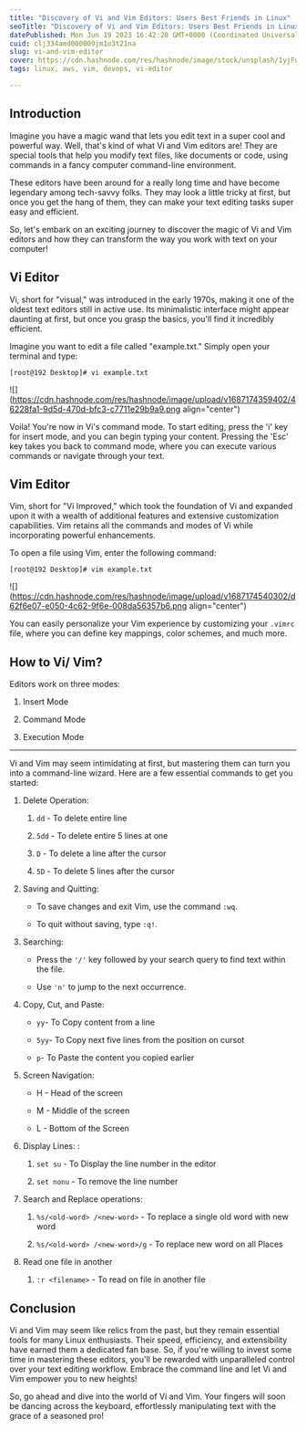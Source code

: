 ```yaml
---
title: "Discovery of Vi and Vim Editors: Users Best Friends in Linux"
seoTitle: "Discovery of Vi and Vim Editors: Users Best Friends in Linux"
datePublished: Mon Jun 19 2023 16:42:28 GMT+0000 (Coordinated Universal Time)
cuid: clj334amd000009jm1o3t21na
slug: vi-and-vim-editor
cover: https://cdn.hashnode.com/res/hashnode/image/stock/unsplash/1yjFuEcQFQM/upload/8287706e0b62a5858f31c8ea84b6aaf4.jpeg
tags: linux, aws, vim, devops, vi-editor

---
```


## Introduction

Imagine you have a magic wand that lets you edit text in a super cool and powerful way. Well, that's kind of what Vi and Vim editors are! They are special tools that help you modify text files, like documents or code, using commands in a fancy computer command-line environment.

These editors have been around for a really long time and have become legendary among tech-savvy folks. They may look a little tricky at first, but once you get the hang of them, they can make your text editing tasks super easy and efficient.

So, let's embark on an exciting journey to discover the magic of Vi and Vim editors and how they can transform the way you work with text on your computer!

## Vi Editor

Vi, short for "visual," was introduced in the early 1970s, making it one of the oldest text editors still in active use. Its minimalistic interface might appear daunting at first, but once you grasp the basics, you'll find it incredibly efficient.

Imagine you want to edit a file called "example.txt." Simply open your terminal and type:

```plaintext
[root@192 Desktop]# vi example.txt
```

![](https://cdn.hashnode.com/res/hashnode/image/upload/v1687174359402/46228fa1-9d5d-470d-bfc3-c7711e29b9a9.png align="center")

Voila! You're now in Vi's command mode. To start editing, press the 'i' key for insert mode, and you can begin typing your content. Pressing the 'Esc' key takes you back to command mode, where you can execute various commands or navigate through your text.

## Vim Editor

Vim, short for "Vi Improved," which took the foundation of Vi and expanded upon it with a wealth of additional features and extensive customization capabilities. Vim retains all the commands and modes of Vi while incorporating powerful enhancements.

To open a file using Vim, enter the following command:

```plaintext
[root@192 Desktop]# vim example.txt 
```

![](https://cdn.hashnode.com/res/hashnode/image/upload/v1687174540302/d62f6e07-e050-4c62-9f6e-008da56357b6.png align="center")

You can easily personalize your Vim experience by customizing your `.vimrc` file, where you can define key mappings, color schemes, and much more.

## How to Vi/ Vim?

Editors work on three modes:

1. Insert Mode
    
2. Command Mode
    
3. Execution Mode
    

---

Vi and Vim may seem intimidating at first, but mastering them can turn you into a command-line wizard. Here are a few essential commands to get you started:

1. Delete Operation:
    
    1. `dd` - To delete entire line
        
    2. `5dd` - To delete entire 5 lines at one
        
    3. `D` - To delete a line after the cursor
        
    4. `5D` - To delete 5 lines after the cursor
        
2. Saving and Quitting:
    
    * To save changes and exit Vim, use the command `:wq`.
        
    * To quit without saving, type `:q!`.
        
3. Searching:
    
    * Press the `'/'` key followed by your search query to find text within the file.
        
    * Use `'n'` to jump to the next occurrence.
        
4. Copy, Cut, and Paste:
    
    * `yy`\- To Copy content from a line
        
    * `5yy`\- To Copy next five lines from the position on cursot
        
    * `p`\- To Paste the content you copied earlier
        
5. Screen Navigation:
    
    * H - Head of the screen
        
    * M - Middle of the screen
        
    * L - Bottom of the Screen
        
6. Display Lines: :
    
    1. `set su` - To Display the line number in the editor
        
    2. `set nonu` - To remove the line number
        
7. Search and Replace operations:
    
    1. `%s/<old-word> /<new-word>` - To replace a single old word with new word
        
    2. `%s/<old-word> /<new-word>/g` - To replace new word on all Places
        
8. Read one file in another
    
    1. `:r <filename>` - To read on file in another file
        

## Conclusion

Vi and Vim may seem like relics from the past, but they remain essential tools for many Linux enthusiasts. Their speed, efficiency, and extensibility have earned them a dedicated fan base. So, if you're willing to invest some time in mastering these editors, you'll be rewarded with unparalleled control over your text editing workflow. Embrace the command line and let Vi and Vim empower you to new heights!

So, go ahead and dive into the world of Vi and Vim. Your fingers will soon be dancing across the keyboard, effortlessly manipulating text with the grace of a seasoned pro!
